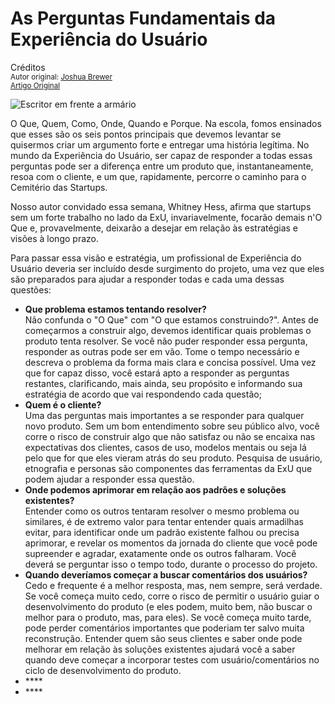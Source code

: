As Perguntas Fundamentais da Experiência do Usuário
=====================================================
Créditos<br/>
<small>Autor original: [Joshua Brewer](http://52weeksofux.com/)<br/>[Artigo Original](http://52weeksofux.com/post/890288783/the-five-ws-of-ux)</small>

![Escritor em frente a armário](http://media.tumblr.com/tumblr_l6gmce3wf71qz7ace.jpg "Escritor em frente a armário")

O Que, Quem, Como, Onde, Quando e Porque. Na escola, fomos ensinados que esses são os seis pontos principais que devemos levantar se quisermos criar um argumento forte e entregar uma história legítima. No mundo da Experiência do Usuário, ser capaz de responder a todas essas perguntas pode ser a diferença entre um produto que, instantaneamente, resoa com o cliente, e um que, rapidamente, percorre o caminho para o Cemitério das Startups.

Nosso autor convidado essa semana, Whitney Hess, afirma que startups sem um forte trabalho no lado da ExU, invariavelmente, focarão demais n'O Que e, provavelmente, deixarão a desejar em relação às estratégias e visões à longo prazo.

Para passar essa visão e estratégia, um profissional de Experiência do Usuário deveria ser incluído desde surgimento do projeto, uma vez que eles são preparados para ajudar a responder todas e cada uma dessas questões:

- **Que problema estamos tentando resolver?**<br/>Não confunda o "O Que" com "O que estamos construindo?". Antes de começarmos a construir algo, devemos identificar quais problemas o produto tenta resolver. Se você não puder responder essa pergunta, responder as outras pode ser em vão. Tome o tempo necessário e descreva o problema da forma mais clara e concisa possível. Uma vez que for capaz disso, você estará apto a responder as perguntas restantes, clarificando, mais ainda, seu propósito e informando sua estratégia de acordo que vai respondendo cada questão;
- **Quem é o cliente?**<br/>Uma das perguntas mais importantes a se responder para qualquer novo produto. Sem um bom entendimento sobre seu público alvo, você corre o risco de construir algo que não satisfaz ou não se encaixa nas expectativas dos clientes, casos de uso, modelos mentais ou seja lá pelo que for que eles vieram atrás do seu produto. Pesquisa de usuário, etnografia e personas são componentes das ferramentas da ExU que podem ajudar a responder essa questão.
- **Onde podemos aprimorar em relação aos padrões e soluções existentes?**<br/>Entender como os outros tentaram resolver o mesmo problema ou similares, é de extremo valor para tentar entender quais armadilhas evitar, para identificar onde um padrão existente falhou ou precisa aprimorar, e revelar os momentos da jornada do cliente que você pode supreender e agradar, exatamente onde os outros falharam. Você deverá se perguntar isso o tempo todo, durante o processo do projeto.
- **Quando deveríamos começar a buscar comentários dos usuários?**<br/>Cedo e frequente é a melhor resposta, mas, nem sempre, será verdade. Se você começa muito cedo, corre o risco de permitir o usuário guiar o desenvolvimento do produto (e eles podem, muito bem, não buscar o melhor para o produto, mas, para eles). Se você começa muito tarde, pode perder comentários importantes que poderiam ter salvo muita reconstrução. Entender quem são seus clientes e saber onde pode melhorar em relação às soluções existentes ajudará você a saber quando deve começar a incorporar testes com usuário/comentários no ciclo de desenvolvimento do produto.
- ****<br/>
- ****<br/>
